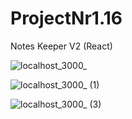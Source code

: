 # ProjectNr1.16
Notes Keeper V2 (React)

![localhost_3000_](https://user-images.githubusercontent.com/61510461/225882639-51b435eb-3952-45e8-804f-c0948c4a0445.png)

![localhost_3000_ (1)](https://user-images.githubusercontent.com/61510461/225882656-c37256e7-ab33-4bbc-9832-2dc2c20db8c2.png)

![localhost_3000_ (3)](https://user-images.githubusercontent.com/61510461/225882993-cb821dab-1655-4ced-bbd7-783b51fba6aa.png)
